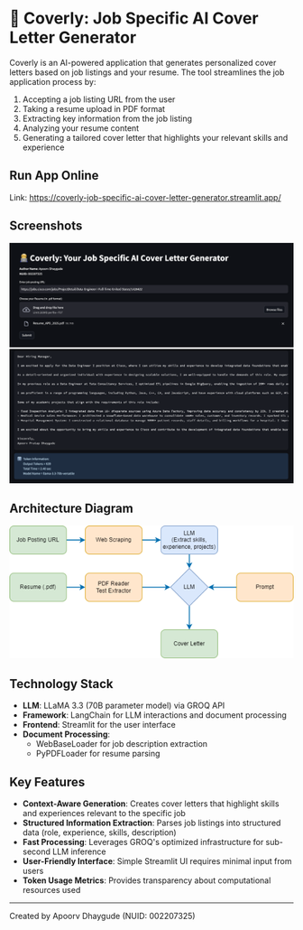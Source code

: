 # 📧 Coverly: Job Specific AI Cover Letter Generator

Coverly is an AI-powered application that generates personalized cover letters based on job listings and your resume. The tool streamlines the job application process by:

1. Accepting a job listing URL from the user
2. Taking a resume upload in PDF format
3. Extracting key information from the job listing
4. Analyzing your resume content
5. Generating a tailored cover letter that highlights your relevant skills and experience

## Run App Online
Link: https://coverly-job-specific-ai-cover-letter-generator.streamlit.app/

## Screenshots
![Application Interface](imgs/cover-letter-generator-project1.png)
![Generated Cover Letter](imgs/cover-letter-generator-project2.png)

## Architecture Diagram
![Architecture Diagram](imgs/architecture.png)

## Technology Stack

- **LLM**: LLaMA 3.3 (70B parameter model) via GROQ API
- **Framework**: LangChain for LLM interactions and document processing
- **Frontend**: Streamlit for the user interface
- **Document Processing**: 
  - WebBaseLoader for job description extraction
  - PyPDFLoader for resume parsing

## Key Features

- **Context-Aware Generation**: Creates cover letters that highlight skills and experiences relevant to the specific job
- **Structured Information Extraction**: Parses job listings into structured data (role, experience, skills, description)
- **Fast Processing**: Leverages GROQ's optimized infrastructure for sub-second LLM inference
- **User-Friendly Interface**: Simple Streamlit UI requires minimal input from users
- **Token Usage Metrics**: Provides transparency about computational resources used


---

Created by Apoorv Dhaygude (NUID: 002207325)
   
